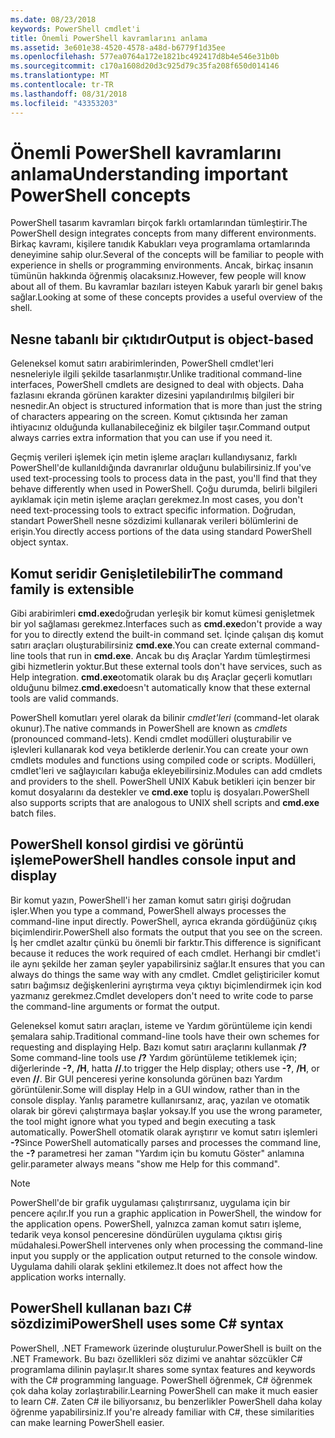```yaml
---
ms.date: 08/23/2018
keywords: PowerShell cmdlet'i
title: Önemli PowerShell kavramlarını anlama
ms.assetid: 3e601e38-4520-4578-a48d-b6779f1d35ee
ms.openlocfilehash: 577ea0764a172e1821bc492417d8b4e546e31b0b
ms.sourcegitcommit: c170a1608d20d3c925d79c35fa208f650d014146
ms.translationtype: MT
ms.contentlocale: tr-TR
ms.lasthandoff: 08/31/2018
ms.locfileid: "43353203"
---
```

# <a name="understanding-important-powershell-concepts"></a><span data-ttu-id="af97b-103">Önemli PowerShell kavramlarını anlama</span><span class="sxs-lookup"><span data-stu-id="af97b-103">Understanding important PowerShell concepts</span></span>

<span data-ttu-id="af97b-104">PowerShell tasarım kavramları birçok farklı ortamlarından tümleştirir.</span><span class="sxs-lookup"><span data-stu-id="af97b-104">The PowerShell design integrates concepts from many different environments.</span></span> <span data-ttu-id="af97b-105">Birkaç kavramı, kişilere tanıdık Kabukları veya programlama ortamlarında deneyimine sahip olur.</span><span class="sxs-lookup"><span data-stu-id="af97b-105">Several of the concepts will be familiar to people with experience in shells or programming environments.</span></span> <span data-ttu-id="af97b-106">Ancak, birkaç insanın tümünün hakkında öğrenmiş olacaksınız.</span><span class="sxs-lookup"><span data-stu-id="af97b-106">However, few people will know about all of them.</span></span> <span data-ttu-id="af97b-107">Bu kavramlar bazıları isteyen Kabuk yararlı bir genel bakış sağlar.</span><span class="sxs-lookup"><span data-stu-id="af97b-107">Looking at some of these concepts provides a useful overview of the shell.</span></span>

## <a name="output-is-object-based"></a><span data-ttu-id="af97b-108">Nesne tabanlı bir çıktıdır</span><span class="sxs-lookup"><span data-stu-id="af97b-108">Output is object-based</span></span>

<span data-ttu-id="af97b-109">Geleneksel komut satırı arabirimlerinden, PowerShell cmdlet'leri nesneleriyle ilgili şekilde tasarlanmıştır.</span><span class="sxs-lookup"><span data-stu-id="af97b-109">Unlike traditional command-line interfaces, PowerShell cmdlets are designed to deal with objects.</span></span>
<span data-ttu-id="af97b-110">Daha fazlasını ekranda görünen karakter dizesini yapılandırılmış bilgileri bir nesnedir.</span><span class="sxs-lookup"><span data-stu-id="af97b-110">An object is structured information that is more than just the string of characters appearing on the screen.</span></span> <span data-ttu-id="af97b-111">Komut çıktısında her zaman ihtiyacınız olduğunda kullanabileceğiniz ek bilgiler taşır.</span><span class="sxs-lookup"><span data-stu-id="af97b-111">Command output always carries extra information that you can use if you need it.</span></span>

<span data-ttu-id="af97b-112">Geçmiş verileri işlemek için metin işleme araçları kullandıysanız, farklı PowerShell'de kullanıldığında davranırlar olduğunu bulabilirsiniz.</span><span class="sxs-lookup"><span data-stu-id="af97b-112">If you've used text-processing tools to process data in the past, you'll find that they behave differently when used in PowerShell.</span></span> <span data-ttu-id="af97b-113">Çoğu durumda, belirli bilgileri ayıklamak için metin işleme araçları gerekmez.</span><span class="sxs-lookup"><span data-stu-id="af97b-113">In most cases, you don't need text-processing tools to extract specific information.</span></span> <span data-ttu-id="af97b-114">Doğrudan, standart PowerShell nesne sözdizimi kullanarak verileri bölümlerini de erişin.</span><span class="sxs-lookup"><span data-stu-id="af97b-114">You directly access portions of the data using standard PowerShell object syntax.</span></span>

## <a name="the-command-family-is-extensible"></a><span data-ttu-id="af97b-115">Komut seridir Genişletilebilir</span><span class="sxs-lookup"><span data-stu-id="af97b-115">The command family is extensible</span></span>

<span data-ttu-id="af97b-116">Gibi arabirimleri **cmd.exe**doğrudan yerleşik bir komut kümesi genişletmek bir yol sağlaması gerekmez.</span><span class="sxs-lookup"><span data-stu-id="af97b-116">Interfaces such as **cmd.exe**don't provide a way for you to directly extend the built-in command set.</span></span> <span data-ttu-id="af97b-117">İçinde çalışan dış komut satırı araçları oluşturabilirsiniz **cmd.exe**.</span><span class="sxs-lookup"><span data-stu-id="af97b-117">You can create external command-line tools that run in **cmd.exe**.</span></span> <span data-ttu-id="af97b-118">Ancak bu dış Araçlar Yardım tümleştirmesi gibi hizmetlerin yoktur.</span><span class="sxs-lookup"><span data-stu-id="af97b-118">But these external tools don't have services, such as Help integration.</span></span> <span data-ttu-id="af97b-119">**cmd.exe**otomatik olarak bu dış Araçlar geçerli komutları olduğunu bilmez.</span><span class="sxs-lookup"><span data-stu-id="af97b-119">**cmd.exe**doesn't automatically know that these external tools are valid commands.</span></span>

<span data-ttu-id="af97b-120">PowerShell komutları yerel olarak da bilinir *cmdlet'leri* (command-let olarak okunur).</span><span class="sxs-lookup"><span data-stu-id="af97b-120">The native commands in PowerShell are known as *cmdlets* (pronounced command-lets).</span></span> <span data-ttu-id="af97b-121">Kendi cmdlet modülleri oluşturabilir ve işlevleri kullanarak kod veya betiklerde derlenir.</span><span class="sxs-lookup"><span data-stu-id="af97b-121">You can create your own cmdlets modules and functions using compiled code or scripts.</span></span> <span data-ttu-id="af97b-122">Modülleri, cmdlet'leri ve sağlayıcıları kabuğa ekleyebilirsiniz.</span><span class="sxs-lookup"><span data-stu-id="af97b-122">Modules can add cmdlets and providers to the shell.</span></span> <span data-ttu-id="af97b-123">PowerShell UNIX Kabuk betikleri için benzer bir komut dosyalarını da destekler ve **cmd.exe** toplu iş dosyaları.</span><span class="sxs-lookup"><span data-stu-id="af97b-123">PowerShell also supports scripts that are analogous to UNIX shell scripts and **cmd.exe** batch files.</span></span>

## <a name="powershell-handles-console-input-and-display"></a><span data-ttu-id="af97b-124">PowerShell konsol girdisi ve görüntü işleme</span><span class="sxs-lookup"><span data-stu-id="af97b-124">PowerShell handles console input and display</span></span>

<span data-ttu-id="af97b-125">Bir komut yazın, PowerShell'i her zaman komut satırı girişi doğrudan işler.</span><span class="sxs-lookup"><span data-stu-id="af97b-125">When you type a command, PowerShell always processes the command-line input directly.</span></span> <span data-ttu-id="af97b-126">PowerShell, ayrıca ekranda gördüğünüz çıkış biçimlendirir.</span><span class="sxs-lookup"><span data-stu-id="af97b-126">PowerShell also formats the output that you see on the screen.</span></span> <span data-ttu-id="af97b-127">İş her cmdlet azaltır çünkü bu önemli bir farktır.</span><span class="sxs-lookup"><span data-stu-id="af97b-127">This difference is significant because it reduces the work required of each cmdlet.</span></span> <span data-ttu-id="af97b-128">Herhangi bir cmdlet'i ile aynı şekilde her zaman şeyler yapabilirsiniz sağlar.</span><span class="sxs-lookup"><span data-stu-id="af97b-128">It ensures that you can always do things the same way with any cmdlet.</span></span> <span data-ttu-id="af97b-129">Cmdlet geliştiriciler komut satırı bağımsız değişkenlerini ayrıştırma veya çıktıyı biçimlendirmek için kod yazmanız gerekmez.</span><span class="sxs-lookup"><span data-stu-id="af97b-129">Cmdlet developers don't need to write code to parse the command-line arguments or format the output.</span></span>

<span data-ttu-id="af97b-130">Geleneksel komut satırı araçları, isteme ve Yardım görüntüleme için kendi şemalara sahip.</span><span class="sxs-lookup"><span data-stu-id="af97b-130">Traditional command-line tools have their own schemes for requesting and displaying Help.</span></span> <span data-ttu-id="af97b-131">Bazı komut satırı araçlarını kullanmak **/?**</span><span class="sxs-lookup"><span data-stu-id="af97b-131">Some command-line tools use **/?**</span></span> <span data-ttu-id="af97b-132">Yardım görüntüleme tetiklemek için; diğerlerinde **-?**, **/H**, hatta **//**.</span><span class="sxs-lookup"><span data-stu-id="af97b-132">to trigger the Help display; others use **-?**, **/H**, or even **//**.</span></span> <span data-ttu-id="af97b-133">Bir GUI penceresi yerine konsolunda görünen bazı Yardım görüntülenir.</span><span class="sxs-lookup"><span data-stu-id="af97b-133">Some will display Help in a GUI window, rather than in the console display.</span></span> <span data-ttu-id="af97b-134">Yanlış parametre kullanırsanız, araç, yazılan ve otomatik olarak bir görevi çalıştırmaya başlar yoksay.</span><span class="sxs-lookup"><span data-stu-id="af97b-134">If you use the wrong parameter, the tool might ignore what you typed and begin executing a task automatically.</span></span>
<span data-ttu-id="af97b-135">PowerShell otomatik olarak ayrıştırır ve komut satırı işlemleri **-?**</span><span class="sxs-lookup"><span data-stu-id="af97b-135">Since PowerShell automatically parses and processes the command line, the **-?**</span></span> <span data-ttu-id="af97b-136">parametresi her zaman "Yardım için bu komutu Göster" anlamına gelir.</span><span class="sxs-lookup"><span data-stu-id="af97b-136">parameter always means "show me Help for this command".</span></span>

> [!NOTE]
> <span data-ttu-id="af97b-137">PowerShell'de bir grafik uygulaması çalıştırırsanız, uygulama için bir pencere açılır.</span><span class="sxs-lookup"><span data-stu-id="af97b-137">If you run a graphic application in PowerShell, the window for the application opens.</span></span>
> <span data-ttu-id="af97b-138">PowerShell, yalnızca zaman komut satırı işleme, tedarik veya konsol penceresine döndürülen uygulama çıktısı giriş müdahalesi.</span><span class="sxs-lookup"><span data-stu-id="af97b-138">PowerShell intervenes only when processing the command-line input you supply or the application output returned to the console window.</span></span> <span data-ttu-id="af97b-139">Uygulama dahili olarak şeklini etkilemez.</span><span class="sxs-lookup"><span data-stu-id="af97b-139">It does not affect how the application works internally.</span></span>

## <a name="powershell-uses-some-c-syntax"></a><span data-ttu-id="af97b-140">PowerShell kullanan bazı C# sözdizimi</span><span class="sxs-lookup"><span data-stu-id="af97b-140">PowerShell uses some C# syntax</span></span>

<span data-ttu-id="af97b-141">PowerShell, .NET Framework üzerinde oluşturulur.</span><span class="sxs-lookup"><span data-stu-id="af97b-141">PowerShell is built on the .NET Framework.</span></span> <span data-ttu-id="af97b-142">Bu bazı özellikleri söz dizimi ve anahtar sözcükler C# programlama dilinin paylaşır.</span><span class="sxs-lookup"><span data-stu-id="af97b-142">It shares some syntax features and keywords with the C# programming language.</span></span> <span data-ttu-id="af97b-143">PowerShell öğrenmek, C# öğrenmek çok daha kolay zorlaştırabilir.</span><span class="sxs-lookup"><span data-stu-id="af97b-143">Learning PowerShell can make it much easier to learn C#.</span></span> <span data-ttu-id="af97b-144">Zaten C# ile biliyorsanız, bu benzerlikler PowerShell daha kolay öğrenme yapabilirsiniz.</span><span class="sxs-lookup"><span data-stu-id="af97b-144">If you're already familiar with C#, these similarities can make learning PowerShell easier.</span></span>